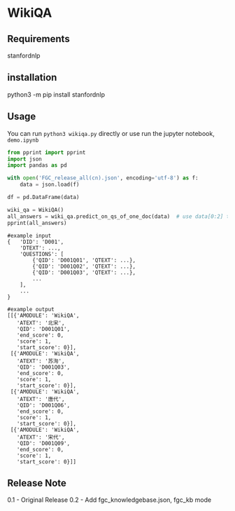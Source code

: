 # WikiQA
## Requirements
stanfordnlp

## installation
python3 -m pip install stanfordnlp

## Usage
You can run `python3 wikiqa.py` directly or use run the jupyter notebook, `demo.ipynb`

```python
from pprint import pprint
import json
import pandas as pd

with open('FGC_release_all(cn).json', encoding='utf-8') as f:
	data = json.load(f)

df = pd.DataFrame(data)

wiki_qa = WikiQA()
all_answers = wiki_qa.predict_on_qs_of_one_doc(data)  # use data[0:2] to just answer the first two passages for the pilot run
pprint(all_answers)
```
```
#example input
{	'DID': 'D001',
	'DTEXT': ...,
	'QUESTIONS': [
		{'QID': 'D001Q01', 'QTEXT': ...},
		{'QID': 'D001Q02', 'QTEXT': ...},
		{'QID': 'D001Q03', 'QTEXT': ...},
		...
	],
	...
}
```
```
#example output
[[{'AMODULE': 'WikiQA',
   'ATEXT': '北宋',
   'QID': 'D001Q01',
   'end_score': 0,
   'score': 1,
   'start_score': 0}],
 [{'AMODULE': 'WikiQA',
   'ATEXT': '苏洵',
   'QID': 'D001Q03',
   'end_score': 0,
   'score': 1,
   'start_score': 0}],
 [{'AMODULE': 'WikiQA',
   'ATEXT': '唐代',
   'QID': 'D001Q06',
   'end_score': 0,
   'score': 1,
   'start_score': 0}],
 [{'AMODULE': 'WikiQA',
   'ATEXT': '宋代',
   'QID': 'D001Q09',
   'end_score': 0,
   'score': 1,
   'start_score': 0}]]
```

## Release Note

0.1 - Original Release
0.2 - Add fgc_knowledgebase.json, fgc_kb mode
